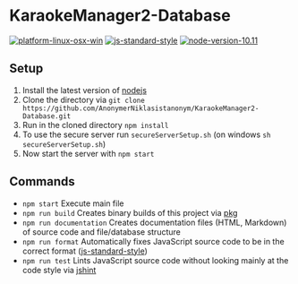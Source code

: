 # KaraokeManager2-Database

[![platform-linux-osx-win](https://img.shields.io/badge/platform-linux%20%7C%20osx%20%7C%20win-lightgrey.svg)](https://nodejs.org/en/download/current/)
[![js-standard-style](https://img.shields.io/badge/code%20style-standard-brightgreen.svg)](http://standardjs.com)
[![node-version-10.11](https://img.shields.io/badge/node-v10.10-blue.svg)](https://nodejs.org/en/blog/release/v10.10.0/)

## Setup

1. Install the latest version of [nodejs](https://nodejs.org/en/download/current/)
2. Clone the directory via `git clone https://github.com/AnonymerNiklasistanonym/KaraokeManager2-Database.git`
3. Run in the cloned directory `npm install`
4. To use the secure server run `secureServerSetup.sh` (on windows `sh secureServerSetup.sh`)
5. Now start the server with `npm start`

## Commands

- `npm start` Execute main file
- `npm run build` Creates binary builds of this project via [pkg](https://github.com/zeit/pkg)
- `npm run documentation` Creates documentation files (HTML, Markdown) of source code and file/database structure
- `npm run format` Automatically fixes JavaScript source code to be in the correct format ([js-standard-style](http://standardjs.com))
- `npm run test` Lints JavaScript source code without looking mainly at the code style via [jshint](http://jshint.com/)
